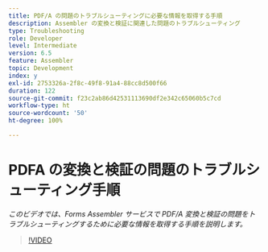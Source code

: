 ```yaml
---
title: PDF/A の問題のトラブルシューティングに必要な情報を取得する手順
description: Assembler の変換と検証に関連した問題のトラブルシューティング
type: Troubleshooting
role: Developer
level: Intermediate
version: 6.5
feature: Assembler
topic: Development
index: y
exl-id: 2753326a-2f8c-49f8-91a4-88cc8d500f66
duration: 122
source-git-commit: f23c2ab86d42531113690df2e342c65060b5c7cd
workflow-type: ht
source-wordcount: '50'
ht-degree: 100%

---
```


# PDFA の変換と検証の問題のトラブルシューティング手順

*このビデオでは、Forms Assembler サービスで PDF/A 変換と検証の問題をトラブルシューティングするために必要な情報を取得する手順を説明します。*

>[!VIDEO](https://video.tv.adobe.com/v/335518?quality=12&learn=on)
